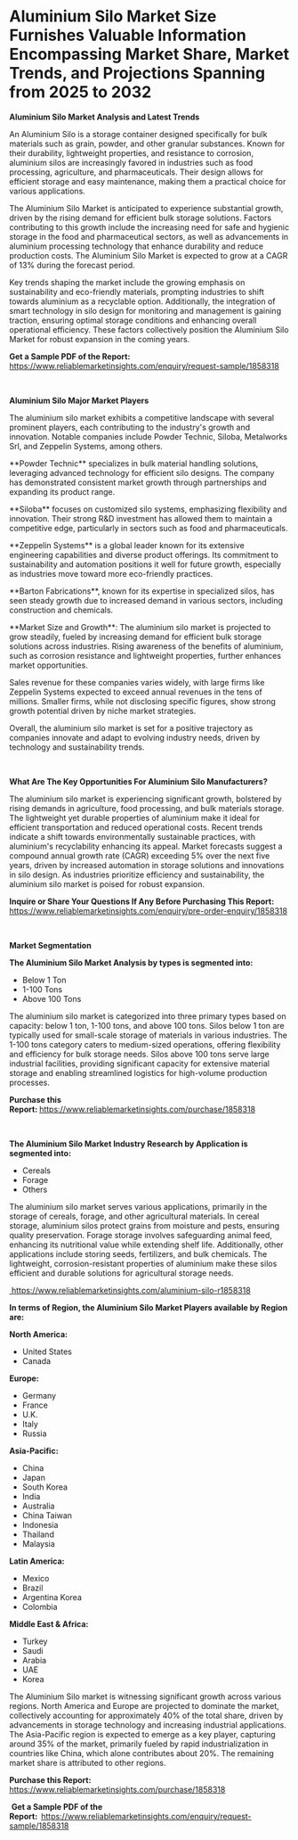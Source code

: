 <p><h1>Aluminium Silo Market Size Furnishes Valuable Information Encompassing Market Share, Market Trends, and Projections Spanning from 2025 to 2032</h1></p><p><strong>Aluminium Silo Market Analysis and Latest Trends</strong></p>
<p><p>An Aluminium Silo is a storage container designed specifically for bulk materials such as grain, powder, and other granular substances. Known for their durability, lightweight properties, and resistance to corrosion, aluminium silos are increasingly favored in industries such as food processing, agriculture, and pharmaceuticals. Their design allows for efficient storage and easy maintenance, making them a practical choice for various applications.</p><p>The Aluminium Silo Market is anticipated to experience substantial growth, driven by the rising demand for efficient bulk storage solutions. Factors contributing to this growth include the increasing need for safe and hygienic storage in the food and pharmaceutical sectors, as well as advancements in aluminium processing technology that enhance durability and reduce production costs. The Aluminium Silo Market is expected to grow at a CAGR of 13% during the forecast period. </p><p>Key trends shaping the market include the growing emphasis on sustainability and eco-friendly materials, prompting industries to shift towards aluminium as a recyclable option. Additionally, the integration of smart technology in silo design for monitoring and management is gaining traction, ensuring optimal storage conditions and enhancing overall operational efficiency. These factors collectively position the Aluminium Silo Market for robust expansion in the coming years.</p></p>
<p><strong>Get a Sample PDF of the Report:&nbsp;</strong> <a href="https://www.reliablemarketinsights.com/enquiry/request-sample/1858318?utm_campaign=2280&utm_medium=2&utm_source=Github&utm_content=ia&utm_term=16042025&utm_id=aluminium-silo">https://www.reliablemarketinsights.com/enquiry/request-sample/1858318</a></p>
<p>&nbsp;</p>
<p><strong>Aluminium Silo Major Market Players</strong></p>
<p><p>The aluminium silo market exhibits a competitive landscape with several prominent players, each contributing to the industry's growth and innovation. Notable companies include Powder Technic, Siloba, Metalworks Srl, and Zeppelin Systems, among others.</p><p>**Powder Technic** specializes in bulk material handling solutions, leveraging advanced technology for efficient silo designs. The company has demonstrated consistent market growth through partnerships and expanding its product range. </p><p>**Siloba** focuses on customized silo systems, emphasizing flexibility and innovation. Their strong R&D investment has allowed them to maintain a competitive edge, particularly in sectors such as food and pharmaceuticals. </p><p>**Zeppelin Systems** is a global leader known for its extensive engineering capabilities and diverse product offerings. Its commitment to sustainability and automation positions it well for future growth, especially as industries move toward more eco-friendly practices. </p><p>**Barton Fabrications**, known for its expertise in specialized silos, has seen steady growth due to increased demand in various sectors, including construction and chemicals. </p><p>**Market Size and Growth**: The aluminium silo market is projected to grow steadily, fueled by increasing demand for efficient bulk storage solutions across industries. Rising awareness of the benefits of aluminium, such as corrosion resistance and lightweight properties, further enhances market opportunities.</p><p>Sales revenue for these companies varies widely, with large firms like Zeppelin Systems expected to exceed annual revenues in the tens of millions. Smaller firms, while not disclosing specific figures, show strong growth potential driven by niche market strategies.</p><p>Overall, the aluminium silo market is set for a positive trajectory as companies innovate and adapt to evolving industry needs, driven by technology and sustainability trends.</p></p>
<p>&nbsp;</p>
<p><strong>What Are The Key Opportunities For Aluminium Silo Manufacturers?</strong></p>
<p><p>The aluminium silo market is experiencing significant growth, bolstered by rising demands in agriculture, food processing, and bulk materials storage. The lightweight yet durable properties of aluminium make it ideal for efficient transportation and reduced operational costs. Recent trends indicate a shift towards environmentally sustainable practices, with aluminium's recyclability enhancing its appeal. Market forecasts suggest a compound annual growth rate (CAGR) exceeding 5% over the next five years, driven by increased automation in storage solutions and innovations in silo design. As industries prioritize efficiency and sustainability, the aluminium silo market is poised for robust expansion.</p></p>
<p><strong>Inquire or Share Your Questions If Any Before Purchasing This Report:</strong> <a href="https://www.reliablemarketinsights.com/enquiry/pre-order-enquiry/1858318?utm_campaign=2280&utm_medium=2&utm_source=Github&utm_content=ia&utm_term=16042025&utm_id=aluminium-silo">https://www.reliablemarketinsights.com/enquiry/pre-order-enquiry/1858318</a></p>
<p>&nbsp;</p>
<p><strong>Market Segmentation</strong></p>
<p><strong>The Aluminium Silo Market Analysis by types is segmented into:</strong></p>
<p><ul><li>Below 1 Ton</li><li>1-100 Tons</li><li>Above 100 Tons</li></ul></p>
<p><p>The aluminium silo market is categorized into three primary types based on capacity: below 1 ton, 1-100 tons, and above 100 tons. Silos below 1 ton are typically used for small-scale storage of materials in various industries. The 1-100 tons category caters to medium-sized operations, offering flexibility and efficiency for bulk storage needs. Silos above 100 tons serve large industrial facilities, providing significant capacity for extensive material storage and enabling streamlined logistics for high-volume production processes.</p></p>
<p><strong>Purchase this Report:&nbsp;</strong><a href="https://www.reliablemarketinsights.com/purchase/1858318?utm_campaign=2280&utm_medium=2&utm_source=Github&utm_content=ia&utm_term=16042025&utm_id=aluminium-silo">https://www.reliablemarketinsights.com/purchase/1858318</a></p>
<p>&nbsp;</p>
<p><strong>The Aluminium Silo Market Industry Research by Application is segmented into:</strong></p>
<p><ul><li>Cereals</li><li>Forage</li><li>Others</li></ul></p>
<p><p>The aluminium silo market serves various applications, primarily in the storage of cereals, forage, and other agricultural materials. In cereal storage, aluminium silos protect grains from moisture and pests, ensuring quality preservation. Forage storage involves safeguarding animal feed, enhancing its nutritional value while extending shelf life. Additionally, other applications include storing seeds, fertilizers, and bulk chemicals. The lightweight, corrosion-resistant properties of aluminium make these silos efficient and durable solutions for agricultural storage needs.</p></p>
<p><a href="https://www.reliablemarketinsights.com/aluminium-silo-r1858318?utm_campaign=2280&utm_medium=2&utm_source=Github&utm_content=ia&utm_term=16042025&utm_id=aluminium-silo">&nbsp;https://www.reliablemarketinsights.com/aluminium-silo-r1858318</a></p>
<p><strong>In terms of Region, the Aluminium Silo Market Players available by Region are:</strong></p>
<p>
    <p> <strong> North America: </strong>
        <ul>
            <li>United States</li>
            <li>Canada</li>
        </ul>
        </p> 
    <p> <strong> Europe: </strong>
        <ul>
            <li>Germany</li>
            <li>France</li>
            <li>U.K.</li>
            <li>Italy</li>
            <li>Russia</li>
        </ul>
        </p> 
    <p> <strong> Asia-Pacific: </strong>
        <ul>
            <li>China</li>
            <li>Japan</li>
            <li>South Korea</li>
            <li>India</li>
            <li>Australia</li>
            <li>China Taiwan</li>
            <li>Indonesia</li>
            <li>Thailand</li>
            <li>Malaysia</li>
        </ul>
        </p> 
    <p> <strong> Latin America: </strong>
        <ul>
            <li>Mexico</li>
            <li>Brazil</li>
            <li>Argentina Korea</li>
            <li>Colombia</li>
        </ul>
        </p> 
    <p> <strong> Middle East & Africa: </strong>
        <ul>
            <li>Turkey</li>
            <li>Saudi</li>
            <li>Arabia</li>
            <li>UAE</li>
            <li>Korea</li>
        </ul>
    </p>
    </p>
<p><p>The Aluminium Silo market is witnessing significant growth across various regions. North America and Europe are projected to dominate the market, collectively accounting for approximately 40% of the total share, driven by advancements in storage technology and increasing industrial applications. The Asia-Pacific region is expected to emerge as a key player, capturing around 35% of the market, primarily fueled by rapid industrialization in countries like China, which alone contributes about 20%. The remaining market share is attributed to other regions.</p></p>
<p><strong>Purchase this Report: </strong><a href="https://www.reliablemarketinsights.com/purchase/1858318?utm_campaign=2280&utm_medium=2&utm_source=Github&utm_content=ia&utm_term=16042025&utm_id=aluminium-silo">https://www.reliablemarketinsights.com/purchase/1858318</a></p>
<p>&nbsp;<strong>Get a Sample PDF of the Report:&nbsp;&nbsp;</strong><a href="https://www.reliablemarketinsights.com/enquiry/request-sample/1858318?utm_campaign=2280&utm_medium=2&utm_source=Github&utm_content=ia&utm_term=16042025&utm_id=aluminium-silo">https://www.reliablemarketinsights.com/enquiry/request-sample/1858318</a></p>
<p><strong></strong></p>
<p><p></p><p></p><p></p></p>